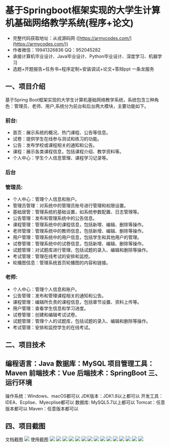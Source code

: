 基于Springboot框架实现的大学生计算机基础网络教学系统(程序+论文)
=
- 完整代码获取地址：从戎源码网 ([https://armycodes.com/](https://armycodes.com/))
- 作者微信：19941326836  QQ：952045282 
- 承接计算机毕业设计、Java毕业设计、Python毕业设计、深度学习、机器学习
- 选题+开题报告+任务书+程序定制+安装调试+论文+答辩ppt 一条龙服务

一、项目介绍
---
基于Spring Boot框架实现的大学生计算机基础网络教学系统，系统包含三种角色：管理员、老师、用户,系统分为前台和后台两大模块，主要功能如下。
### 前台:
- 首页：展示系统的概况、热门课程、公告等信息。
- 试卷：提供学生在线参与测试和练习的功能。
- 公告：发布学校或课程相关的通知和公告。
- 课程：展示各类课程信息，包括课程介绍、教学资料等。
- 个人中心：学生个人信息管理、课程学习记录等。
### 后台
### 管理员:
- 个人中心：管理个人信息和账户。
- 管理员管理：对系统中的管理员账号进行管理和权限设置。
- 基础居管：管理系统的基础设置，如系统参数配置、日志管理等。
- 公告管理：发布和管理系统中的公告信息。
- 课程管理：管理系统中的课程信息，包括新增、编辑、删除等操作。
- 老师管理：管理系统中的教师信息，包括新增、编辑、删除等操作。
- 用户管理：管理系统中的用户信息，包括学生和其他用户的管理。
- 试卷管理：管理系统中的试卷信息，包括新增、编辑、删除等操作。
- 试题管理：对试题库进行管理，包括试题的录入、编辑和删除等操作。
- 考试管理：管理在线考试的安排和监控。
- 轮播图信息：管理系统首页轮播图的内容和链接。
  
### 老师:
- 个人中心：管理个人信息和账户。
- 公告管理：发布和管理课程相关的通知和公告。
- 课程管理：编辑所负责的课程信息，包括章节设置、资料上传等。
- 用户管理：查看学生信息和学习进度。
- 试卷管理：创建和编辑考试试卷。
- 试题管理：管理个人的试题库，包括试题的录入、编辑和删除等操作。
- 考试管理：安排和监控学生的在线考试。



二、项目技术
---
编程语言：Java
数据库：MySQL
项目管理工具：Maven
前端技术：Vue
后端技术：SpringBoot
三、运行环境
---
操作系统：Windows、macOS都可以
JDK版本：JDK1.8以上都可以
开发工具：IDEA、Ecplise、Myecplise都可以
数据库: MySQL5.7以上都可以
Tomcat：任意版本都可以
Maven：任意版本都可以

四、项目截图
---
文档截图
![](limage/1.png)
使用截图
![](image/1.png)
![](image/2.png)
![](image/3.png)
![](image/4.png)
![](image/5.png)
![](image/6.png)
![](image/7.png)
![](image/8.png)
![](image/9.png)
![](image/10.png)
![](image/11.png)
![](image/12.png)
![](image/13.png)
![](image/14.png)
![](image/15.png)
